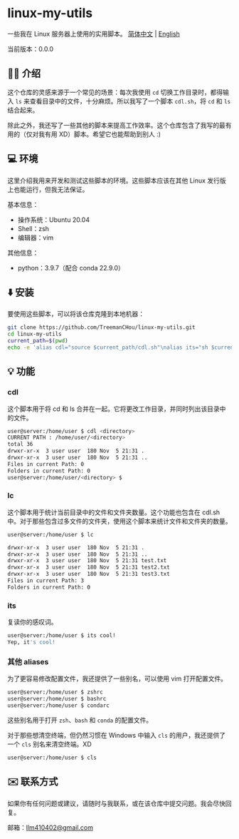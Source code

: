 # linux-my-utils

一些我在 Linux 服务器上使用的实用脚本。
[简体中文](./README-zh.md) | [English](./README.md)

当前版本：0.0.0


## 💁‍♂️ 介绍

这个仓库的灵感来源于一个常见的场景：每次我使用 `cd` 切换工作目录时，都得输入 `ls` 来查看目录中的文件，十分麻烦。所以我写了一个脚本 `cdl.sh`，将 `cd` 和 `ls` 结合起来。

除此之外，我还写了一些其他的脚本来提高工作效率。这个仓库包含了我写的最有用的（仅对我有用 XD）脚本。希望它也能帮助到别人 :)

## 💻️ 环境

这里介绍我用来开发和测试这些脚本的环境。这些脚本应该在其他 Linux 发行版上也能运行，但我无法保证。

基本信息：

- 操作系统：Ubuntu 20.04
- Shell：zsh
- 编辑器：vim

其他信息：

- python：3.9.7（配合 conda 22.9.0）

## ⬇️ 安装

要使用这些脚本，可以将该仓库克隆到本地机器：

```bash
git clone https://github.com/TreemanCHou/linux-my-utils.git
cd linux-my-utils
current_path=$(pwd)
echo -e 'alias cdl="source $current_path/cdl.sh"\nalias its="sh $current_path/its.sh"\nalias upload="sh $current_path/upload.sh"\nalias download="sh $current_path/download.sh"\nalias lc="sh $current_path/count.sh"\n# alias unzip="uz"\n\n# 一些快捷方式\nalias zshrc="vim ~/.zshrc"\nalias bashrc="vim ~/.bashrc"\nalias condarc="vim ~/.condarc"\nalias vimrc="vim ~/.vimrc"\nalias cls="clear"' >> ~/.zshrc
```
## 💡 功能

### cdl

这个脚本用于将 cd 和 ls 合并在一起。它将更改工作目录，并同时列出该目录中的文件。

```bash
user@server:/home/user $ cdl <directory>
CURRENT PATH : /home/user/<directory>
total 36
drwxr-xr-x  3 user user  180 Nov  5 21:31 .
drwxr-xr-x  3 user user  180 Nov  5 21:31 ..
Files in current Path: 0
Folders in current Path: 0
user@server:/home/user/<directory> $
```

### lc
这个脚本用于统计当前目录中的文件和文件夹数量。这个功能也包含在 cdl.sh 中。对于那些包含过多文件的文件夹，使用这个脚本来统计文件和文件夹的数量。

```bash
user@server:/home/user $ lc

drwxr-xr-x  3 user user  180 Nov  5 21:31 .
drwxr-xr-x  3 user user  180 Nov  5 21:31 ..
drwxr-xr-x  3 user user  180 Nov  5 21:31 test.txt
drwxr-xr-x  3 user user  180 Nov  5 21:31 test2.txt
drwxr-xr-x  3 user user  180 Nov  5 21:31 test3.txt
Files in current Path: 3
Folders in current Path: 0
```

### its
复读你的感叹词。

```bash
user@server:/home/user $ its cool!
Yep, it's cool!
```

### 其他 aliases

为了更容易修改配置文件，我还提供了一些别名，可以使用 vim 打开配置文件。

```bash
user@server:/home/user $ zshrc
user@server:/home/user $ bashrc
user@server:/home/user $ condarc
```

这些别名用于打开 `zsh`、`bash` 和 `conda` 的配置文件。

对于那些想清空终端，但仍然习惯在 Windows 中输入 `cls` 的用户，我还提供了一个 `cls` 别名来清空终端。XD


```bash
user@server:/home/user $ cls
```

## ✉️ 联系方式

如果你有任何问题或建议，请随时与我联系，或在该仓库中提交问题。我会尽快回复。

邮箱：llm410402@gmail.com